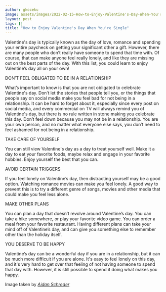 ```yaml
---
author: gkoceku
image: assets/images/2022-02-15-How-to-Enjoy-Valentine's-Day-When-You're-Single.jpg
layout: post
tags: []
title: "How to Enjoy Valentine's Day When You're Single"
---
```


Valentine's day is typically known as the day of love, romance and
spending your entire paycheck on getting your significant other a gift.
However, there are many people who don’t really have someone to spend
that time with. Of course, that can make anyone feel really lonely, and
like they are missing out on the best parts of the day. With this list,
you could learn to enjoy Valentine’s day all on your own!

DON’T FEEL OBLIGATED TO BE IN A RELATIONSHIP

What’s important to know is that you are not obligated to celebrate
Valentine's day. Don’t let the stories that people tell you, or the
things that people say on social media make you feel bad for not being
in a relationship. It can be hard to forget about it, especially since
every post on social media, and every commercial on TV will always
remind you of Valentine's day, but there is no rule written in stone
making you celebrate this day. Don’t feel down because you may not be in
a relationship. You are your own person, and no matter what everyone
else says, you don’t need to feel ashamed for not being in a
relationship.

TAKE CARE OF YOURSELF

You can still view Valentine's day as a day to treat yourself well. Make
it a day to eat your favorite foods, maybe relax and engage in your
favorite hobbies. Enjoy yourself the best that you can.

AVOID CERTAIN TRIGGERS

If you feel lonely on Valentine’s day, then distracting yourself may be
a good option. Watching romance movies can make you feel lonely. A good
way to prevent this is to try a different genre of songs, movies and
other media that could make you feel less alone.

MAKE OTHER PLANS

You can plan a day that doesn’t revolve around Valentine’s day. You can
take a hike somewhere, or play your favorite video game. You can order a
meal from your favorite restaurant. Having different plans can take your
mind off of Valentine’s day, and can give you something else to remember
other than the holiday itself.

YOU DESERVE TO BE HAPPY

Valentine’s day can be a wonderful day if you are in a relationship, but
it can be much more difficult if you are alone. It's easy to feel lonely
on this day, and it's very hard to get over that feeling of not having
someone to spend that day with. However, it is still possible to spend
it doing what makes you happy.

Image taken by [*Aidan Schreder*](https://mcibeacon.com/member/aidan-schreder)
